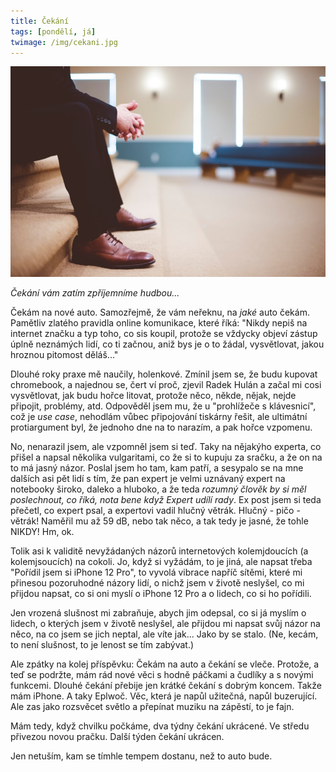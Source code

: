```yaml
---
title: Čekání
tags: [pondělí, já]
twimage: /img/cekani.jpg
---
```


![cover](/img/cekani.jpg)

_Čekání vám zatím zpříjemníme hudbou..._

Čekám na nové auto. Samozřejmě, že vám neřeknu, na _jaké_ auto čekám. Pamětliv zlatého pravidla online komunikace, které říká: "Nikdy nepiš na internet značku a typ toho, co sis koupil, protože se vždycky objeví zástup úplně neznámých lidí, co ti začnou, aniž bys je o to žádal, vysvětlovat, jakou hroznou pitomost děláš..."

Dlouhé roky praxe mě naučily, holenkové. Zmínil jsem se, že budu kupovat chromebook, a najednou se, čert ví proč, zjevil Radek Hulán a začal mi cosi vysvětlovat, jak budu hořce litovat, protože něco, někde, nějak, nejde připojit, problémy, atd. Odpověděl jsem mu, že u "prohlížeče s klávesnicí", což je _use case_, nehodlám vůbec připojování tiskárny řešit, ale ultimátní protiargument byl, že jednoho dne na to narazím, a pak hořce vzpomenu.

No, nenarazil jsem, ale vzpomněl jsem si teď. Taky na nějakýho experta, co přišel a napsal několika vulgaritami, co že si to kupuju za sračku, a že on na to má jasný názor. Poslal jsem ho tam, kam patří, a sesypalo se na mne dalších asi pět lidí s tím, že pan expert je velmi uznávaný expert na notebooky široko, daleko a hluboko, a že teda _rozumný člověk by si měl poslechnout, co říká, nota bene když Expert udílí rady_. Ex post jsem si teda přečetl, co expert psal, a expertovi vadil hlučný větrák. Hlučný - pičo - větrák! Naměřil mu až 59 dB, nebo tak něco, a tak tedy je jasné, že tohle NIKDY! Hm, ok.

Tolik asi k validitě nevyžádaných názorů internetových kolemjdoucích (a kolemjsoucích) na cokoli. Jo, když si vyžádám, to je jiná, ale napsat třeba "Pořídil jsem si iPhone 12 Pro", to vyvolá vibrace napříč sítěmi, které mi přinesou pozoruhodné názory lidí, o nichž jsem v životě neslyšel, co mi přijdou napsat, co si oni myslí o iPhone 12 Pro a o lidech, co si ho pořídili.

Jen vrozená slušnost mi zabraňuje, abych jim odepsal, co si já myslím o lidech, o kterých jsem v životě neslyšel, ale přijdou mi napsat svůj názor na něco, na co jsem se jich neptal, ale víte jak... Jako by se stalo. (Ne, kecám, to není slušnost, to je lenost se tím zabývat.)

Ale zpátky na kolej příspěvku: Čekám na auto a čekání se vleče. Protože, a teď se podržte, mám rád nové věci s hodně páčkami a čudlíky a s novými funkcemi. Dlouhé čekání přebije jen krátké čekání s dobrým koncem. Takže mám iPhone. A taky Eplwoč. Věc, která je napůl užitečná, napůl buzerující. Ale zas jako rozsvěcet světlo a přepínat muziku na zápěstí, to je fajn.

Mám tedy, když chvilku počkáme, dva týdny čekání ukrácené. Ve středu přivezou novou pračku. Další týden čekání ukrácen.

Jen netuším, kam se tímhle tempem dostanu, než to auto bude.